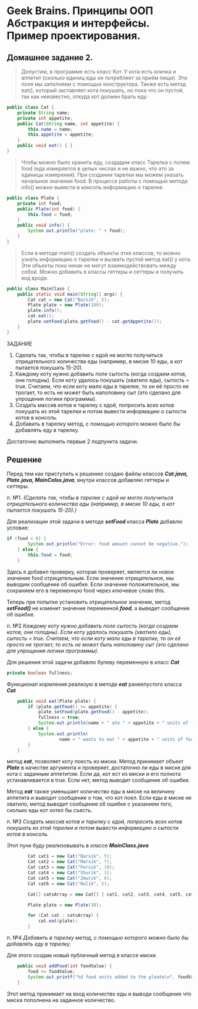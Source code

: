 # Geek Brains. Принципы ООП Абстракция и интерфейсы. Пример проектирования.

## Домашнее задание 2.

>Допустим, в программе есть класс Кот. У кота есть кличка и аппетит (сколько единиц еды он потребляет за приём
пищи). Эти поля мы заполняем с помощью конструктора. Также есть метод eat(), который заставляет
кота покушать, но пока что он пустой, так как неизвестно, откуда кот должен брать еду:
```java
public class Cat {
    private String name;
    private int appetite;
    public Cat(String name, int appetite) {
        this.name = name;
        this.appetite = appetite;
    }
    public void eat() { }
}
```
> Чтобы можно было хранить еду, создадим класс Тарелка с полем food (еда измеряется в целых
числах и не важно, что это за единицы измерения). При создании тарелки мы можем указать
начальное значение food. В процессе работы с помощью метода info() можно вывести в консоль
информацию о тарелке.
```java
public class Plate {
    private int food;
    public Plate(int food) {
        this.food = food;
    }
    public void info() {
        System.out.println("plate: " + food);
    }
}
```
>Если в методе main() создать объекты этих классов, то можно узнать информацию о тарелке и
вызвать пустой метод eat() у кота. Эти объекты пока никак не могут взаимодействовать между собой.
Можно добавить в классы геттеры и сеттеры и получить код вроде.
```java
public class MainClass {
    public static void main(String[] args) {
        Cat cat = new Cat("Barsik", 5);
        Plate plate = new Plate(100);
        plate.info();
        cat.eat();
        plate.setFood(plate.getFood() - cat.getAppetite());
    }
}
```
ЗАДАНИЕ

1. Сделать так, чтобы в тарелке с едой не могло получиться отрицательного количества еды (например, в миске 10 еды, а кот пытается покушать 15-20).
2. Каждому коту нужно добавить поле сытость (когда создаем котов, они голодны). Если коту удалось покушать (хватило еды), сытость = true. Считаем, что если коту мало еды в тарелке, то он её просто не трогает, то есть не может быть наполовину сыт (это сделано для упрощения логики программы).
3. Создать массив котов и тарелку с едой, попросить всех котов покушать из этой тарелки и потом вывести информацию о сытости котов в консоль.
4. Добавить в тарелку метод, с помощью которого можно было бы добавлять еду в тарелку.

Достаточно выполнить первые 2 подпункта задачи.

## Решение

Перед тем как приступить к решению создаю файлы классов **_Cat.java, Plate.java, MainCalss.java_**, внутри классов добавляю геттеры и сеттеры.

п. №1. _(Сделать так, чтобы в тарелке с едой не могло получиться отрицательного количества еды (например, в миске 10 еды, а кот пытается покушать 15-20).)_

Для реализации этой задачи в методе **_setFood_** класса **_Plate_** добавлю условие:
```java
if (food < 0) {
        System.out.println("Error: food amount cannot be negative.");
    } else {
        this.food = food;
    }
```
Здесь я добавил проверку, которая проверяет, является ли новое значение food отрицательным. Если значение отрицательное, мы выводим сообщение об ошибке. Если значение положительное, мы сохраняем его в переменную food через ключевое слово this. 

Теперь при попытке установить отрицательное значение, метод **_setFood()_** не изменит значение переменной **_food_**, а выведет сообщение об ошибке.

п. №2 _Каждому коту нужно добавить поле сытость (когда создаем котов, они голодны). Если коту удалось покушать (хватило еды), сытость = true. Считаем, что если коту мало еды в тарелке, то он её просто не трогает, то есть не может быть наполовину сыт (это сделано для упрощения логики программы)._

Для решения этой задачи добавлю булеву переменную в класс **_Cat_**
```java
private boolean fullness;
```
Функционал кормления реализую в методе **_eat_** ранеепустого  класса **_Cat_**

```java
    public void eat(Plate plate) {
        if (plate.getFood() >= appetite) {
            plate.setFood(plate.getFood() - appetite);
            fullness = true;
            System.out.println(name + " ate " + appetite + " units of food and is now full.");
        } else {
            System.out.println(
                    name + " wants to eat " + appetite + " units of food, but there is not enough in the plate.");
        }
    }
```

метод **_eat_**, позволяет коту поесть из миски. Метод принимает объект **_Plate_** в качестве аргумента и проверяет, достаточно ли еды в миске для кота с заданным аппетитом. Если да, кот ест из миски и его полнота устанавливается в true. Если нет, метод выводит сообщение об ошибке. 

Метод **_eat_** также уменьшает количество еды в миске на величину аппетита и выводит сообщение о том, что кот поел. Если еды в миске не хватило, метод выводит сообщение об ошибке с указанием того, сколько еды кот хотел бы съесть.

п. №3 _Создать массив котов и тарелку с едой, попросить всех котов покушать из этой тарелки и потом вывести информацию о сытости котов в консоль._

Этот пунк буду реализовывать в классе **_MainClass.java_**
```java
        Cat cat1 = new Cat("Barsik", 5);
        Cat cat2 = new Cat("Marsik", 7);
        Cat cat3 = new Cat("Persik", 10);
        Cat cat4 = new Cat("Shurik", 3);
        Cat cat5 = new Cat("Zmurik", 6);
        Cat cat6 = new Cat("Nulik", 5);

        Cat[] catsArray = new Cat[] { cat1, cat2, cat3, cat4, cat5, cat6 };

        Plate plate = new Plate(30);

        for (Cat cat : catsArray) {
            cat.eat(plate);
        }
```
п. №4 _Добавить в тарелку метод, с помощью которого можно было бы добавлять еду в тарелку._

Для этого создам новый публичный метод в классе миски

```java
    public void addFood(int foodValue) {
        food += foodValue;
        System.out.printf("%d food units added to the pleate\n", foodValue);
    }
```

Этот метод принимает на вход количество еды и выводи сообщение что миска пополнена на заданное количество.